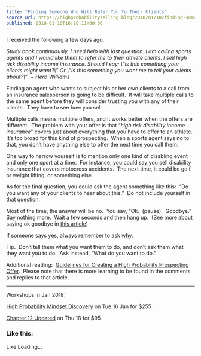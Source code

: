 ```yaml
---
title: "Finding Someone Who Will Refer You To Their Clients"
source_url: https://highprobabilityselling.blog/2018/01/10/finding-someone-who-will-refer-you-to-their-clients
published: 2018-01-10T16:10:11+00:00
---
```

I received the following a few days ago:


*Study book continuously. I need help with last question. I am calling sports agents and I would like them to refer me to their athlete clients. I sell high risk disability income insurance. Should I say: \\”Is this something your clients might want?\\” Or \\”Is this something you want me to tell your clients about?\\”  \~ Herb Williams*


Finding an agent who wants to subject his or her own clients to a call from an insurance salesperson is going to be difficult.  It will take multiple calls to the same agent before they will consider trusting you with any of their clients.  They have to see how you sell.


Multiple calls means multiple offers, and it works better when the offers are different.  The problem with your offer is that “*high risk disability income insurance*” covers just about everything that you have to offer to an athlete.  It’s too broad for this kind of prospecting.  When a sports agent says no to that, you don’t have anything else to offer the next time you call them.


One way to narrow yourself is to mention only one kind of disabling event and only one sport at a time.  For instance, you could say you sell disability insurance that covers motocross accidents.  The next time, it could be golf or weight lifting, or something else.


As for the final question, you could ask the agent something like this:  “Do you want any of your clients to hear about this.”  Do not include yourself in that question.


Most of the time, the answer will be no.  You say, “Ok.  (pause).  Goodbye.”  Say nothing more.  Wait a few seconds and then hang up.  (See more about saying ok goodbye in [this article](https://highprobabilityselling.blog/2013/02/25/how-to-say-ok-goodbye-when-a-prospect-says-no/))


If someone says yes, always remember to ask why.


Tip.  Don’t tell them what you want them to do, and don’t ask them what they want you to do.  Ask instead, “What do you want to do.”


Additional reading:  [Guidelines for Creating a High Probability Prospecting Offer](https://highprobabilityselling.blog/2014/09/04/guidelines-for-creating-a-high-probability-prospecting-offer/).  Please note that there is more learning to be found in the comments and replies to that article.




---


Workshops in Jan 2018:  

[High Probability Mindset Discovery](http://www.highprobsell.com/workshops/mindset/) on Tue 16 Jan for $255  

[Chapter 12 Updated](http://www.highprobsell.com/workshops/chapt12/) on Thu 18 for $95


### Like this:

Like Loading...

